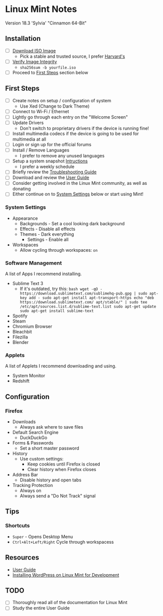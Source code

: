 # Linux Mint Notes

Version 18.3 'Sylvia'
"Cinnamon 64-Bit"

## Installation

- [ ] [Download ISO Image](https://www.linuxmint.com/mirrors.php)
    - Pick a stable and trusted source, I prefer [Harvard's](http://mirrors.seas.harvard.edu/linuxmint/)
- [ ] [Verify Image Integrity](https://linuxmint-installation-guide.readthedocs.io/en/latest/verify.html#download-the-sha256-sums-provided-by-linux-mint)
    - `sha256sum -b yourfile.iso`
- [ ] Proceed to [First Steps](#first-steps) section below

## First Steps

- [ ] Create notes on setup / configuration of system
    - Use Xed (Change to Dark Theme)
- [ ] Connect to Wi-Fi / Ethernet
- [ ] Lightly go through each entry on the "Welcome Screen"
- [ ] Update Drivers
    - Don't switch to proprietary drivers if the device is running fine!
- [ ] Install multimedia codecs if the device is going to be used for multimedia at all
- [ ] Login or sign up for the official forums
- [ ] Install / Remove Languages
    - I prefer to remove any unused languages
- [ ] Setup a system snapshot [Intructions](https://linuxmint-installation-guide.readthedocs.io/en/latest/timeshift.html#system-snapshots)
    - I prefer a weekly schedule
- [ ] Briefly review the [Troubleshooting Guide](https://linuxmint-troubleshooting-guide.readthedocs.io/en/latest/)
- [ ] Download and review the [User Guide](https://www.linuxmint.com/documentation/user-guide/)
- [ ] Consider getting involved in the Linux Mint community, as well as donating 
- [ ] Either continue on to [System Settings](#system-settings) below or start using Mint!

### System Settings

- Appearance
    - Backgrounds - Set a cool looking dark background
    - Effects - Disable all effects
    - Themes - Dark everything
        - Settings - Enable all
- Workspaces
    - Allow cycling through workspaces: `on`

### Software Management

A list of Apps I recommend installing.

- Sublime Text 3
    - If it's outdated, try this: ```bash
wget -qO - https://download.sublimetext.com/sublimehq-pub.gpg | sudo apt-key add -
sudo apt-get install apt-transport-https
echo "deb https://download.sublimetext.com/ apt/stable/" | sudo tee /etc/apt/sources.list.d/sublime-text.list
sudo apt-get update
sudo apt-get install sublime-text```
- Spotify
- Steam
- Chromium Browser
- Bleachbit
- Filezilla
- Blender


### Applets

A list of Applets I recommend downloading and using.

- System Monitor
- Redshift

## Configuration

### Firefox

- Downloads
    - Always ask where to save files
- Default Search Engine
    - DuckDuckGo
- Forms & Passwords
    - Set a short master password
- History
    - Use custom settings:
        - Keep cookies until Firefox is closed
        - Clear history when Firefox closes
- Address Bar
    - Disable history and open tabs
- Tracking Protection
    - Always on
    - Always send a "Do Not Track" signal


## Tips

### Shortcuts

- `Super` - Opens Desktop Menu
- `Ctrl+Alt+Left/Right` Cycle through workspacess

## Resources

- [User Guide](https://www.linuxmint.com/documentation/user-guide/)
- [Installing WordPress on Linux Mint for Development](https://mendo.zone/web/installing-wordpress-on-linux-mint/)

## TODO

- [ ] Thoroughly read all of the documentation for Linux Mint
- [ ] Study the entire User Guide
